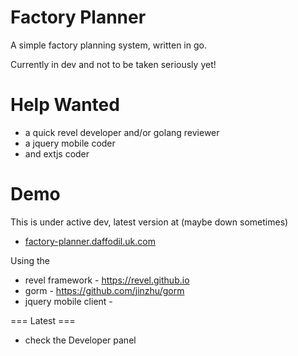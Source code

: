 # Factory Planner

A simple factory planning system, written in go.

Currently in dev and not to be taken seriously  yet!

Help Wanted
========================
- a quick revel developer and/or golang reviewer 
- a jquery mobile coder
- and extjs coder

Demo
========================
This is under active dev, latest version at (maybe down sometimes)
- [factory-planner.daffodil.uk.com](http://factory-planner.daffodil.uk.com)




Using the
- revel framework - https://revel.github.io
- gorm - https://github.com/jinzhu/gorm
- jquery mobile client - 

=== Latest ===
- check the Developer panel
 





